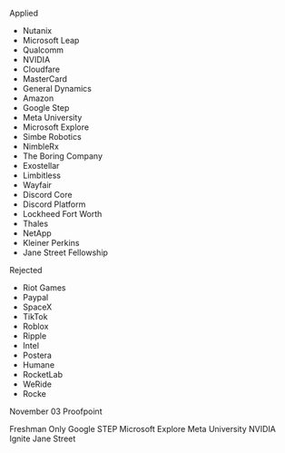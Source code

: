 Applied
- Nutanix
- Microsoft Leap
- Qualcomm
- NVIDIA
- Cloudfare
- MasterCard
- General Dynamics
- Amazon
- Google Step
- Meta University
- Microsoft Explore
- Simbe Robotics
- NimbleRx
- The Boring Company
- Exostellar
- Limbitless
- Wayfair
- Discord Core
- Discord Platform
- Lockheed Fort Worth
- Thales
- NetApp
- Kleiner Perkins
- Jane Street Fellowship

Rejected

- Riot Games
- Paypal
- SpaceX
- TikTok
- Roblox
- Ripple
- Intel
- Postera
- Humane
- RocketLab
- WeRide
- Rocke

November 03 Proofpoint

Freshman Only
Google STEP
Microsoft Explore
Meta University
NVIDIA Ignite
Jane Street